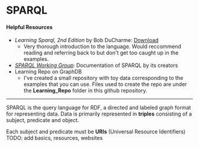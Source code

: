SPARQL
===

#### Helpful Resources
- _Learning Sparql, 2nd Edition_ by Bob DuCharme: [Download](https://oiipdf.com/learning-sparql-2nd-edition)
  - Very thorough introduction to the language. Would reccommend reading and referring back to but don't get too caught up in the examples.
- [_SPARQL Working Group_](https://www.w3.org/TR/2013/REC-sparql11-overview-20130321/): Documentation of SPARQL by its creators
- Learning Repo on GraphDB
  - I've created a small repository with toy data corresponding to the examples that you can use. Files used to create the repo are under the **Learning_Repo** folder in this github repository.

---





SPARQL is the query language for RDF, a directed and labeled graph format for representing data. Data is primarily represented in **triples** consisting of a subject, predicate and object. 

Each subject and predicate must be **URIs** (Universal Resource Identifiers) 
TODO: add basics, resources, websites
